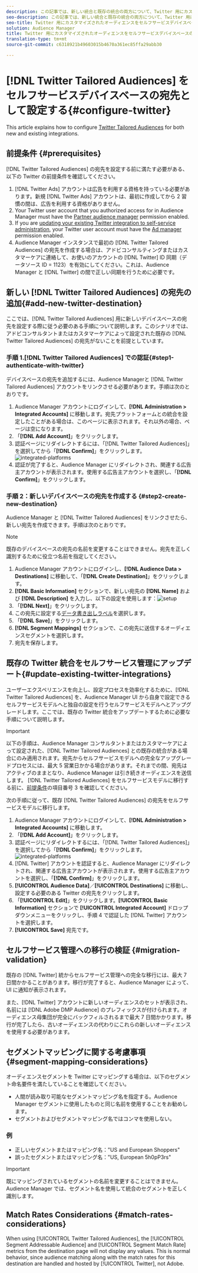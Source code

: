 ```yaml
---
description: この記事では、新しい統合と既存の統合の両方について、Twitter 用にカスタマイズされたオーディエンスを設定する方法について説明します。
seo-description: この記事では、新しい統合と既存の統合の両方について、Twitter 用にカスタマイズされたオーディエンスを設定する方法について説明します。
seo-title: Twitter 用にカスタマイズされたオーディエンスをセルフサービスデバイスベースの宛先として設定する
solution: Audience Manager
title: Twitter 用にカスタマイズされたオーディエンスをセルフサービスデバイスベースの宛先として設定する
translation-type: tm+mt
source-git-commit: c6318921b49603015b4670a361ec85ffa29abb30

---
```



# [!DNL Twitter Tailored Audiences] をセルフサービスデバイスベースの宛先として設定する{#configure-twitter}

This article explains how to configure [Twitter Tailored Audiences](https://business.twitter.com/en/targeting/tailored-audiences.html) for both new and existing integrations.

## 前提条件 {#prerequisites}

[!DNL Twitter Tailored Audiences] の宛先を設定する前に満たす必要がある、以下の Twitter の前提条件を確認してください。

1. [!DNL Twitter Ads] アカウントは広告を利用する資格を持っている必要があります。新規 [!DNL Twitter Ads] アカウントは、最初に作成してから 2 習慣の間は、広告を利用する資格がありません。
1. Your Twitter user account that you authorized access for in Audience Manager must have the [Partner audience manager](https://business.twitter.com/en/help/troubleshooting/multi-user-login-faq.html#accesslevels) permission enabled.
1. If you are [updating your existing Twitter integration to self-service administration](#update-existing-twitter-integrations), your Twitter user account must have the [Ad manager](https://business.twitter.com/en/help/troubleshooting/multi-user-login-faq.html#accesslevels) permission enabled.
1. Audience Manager インスタンスで最初の [!DNL Twitter Tailored Audiences] の宛先を作成する場合は、アドビコンサルティングまたはカスタマーケアに連絡して、お使いのアカウントの [!DNL Twitter] ID 同期（データソース ID = 1123）を有効にしてください。これは、Audience Manager と [!DNL Twitter] の間で正しい同期を行うために必要です。

## 新しい [!DNL Twitter Tailored Audiences] の宛先の追加{#add-new-twitter-destination}

ここでは、[!DNL Twitter Tailored Audiences] 用に新しいデバイスベースの宛先を設定する際に従う必要のある手順について説明します。このシナリオでは、アドビコンサルタントまたはカスタマーケアによって設定された既存の [!DNL Twitter Tailored Audiences] の宛先がないことを前提としています。

### 手順 1.[!DNL Twitter Tailored Audiences] での認証{#step1-authenticate-with-twitter}

デバイスベースの宛先を追加するには、Audience Managerと [!DNL Twitter Tailored Audiences] アカウントをリンクさせる必要があります。手順は次のとおりです。

1. Audience Manager アカウントにログインして、**[!DNL Administration > Integrated Accounts]** に移動します。宛先プラットフォームとの統合を設定したことがある場合は、このページに表示されます。それ以外の場合、ページは空になります。
2. 「**[!DNL Add Account]**」をクリックします。
3. 認証ページにリダイレクトするには、「[!DNL Twitter Tailored Audiences]」を選択してから「**[!DNL Confirm]**」をクリックします。![integrated-platforms](assets/dbd-integrated-platforms.png)
4. 認証が完了すると、Audience Manager にリダイレクトされ、関連する広告主アカウントが表示されます。使用する広告主アカウントを選択し、「**[!DNL Confirm]**」をクリックします。

### 手順 2：新しいデバイスベースの宛先を作成する {#step2-create-new-destination}

Audience Manager と [!DNL Twitter Tailored Audiences] をリンクさせたら、新しい宛先を作成できます。手順は次のとおりです。

>[!NOTE]
>
>既存のデバイスベースの宛先の名前を変更することはできません。宛先を正しく識別するために役立つ名前を指定してください。

1. Audience Manager アカウントにログインし、**[!DNL Audience Data > Destinations]** に移動して、「**[!DNL Create Destination]**」をクリックします。
2. **[!DNL Basic Information]** セクションで、新しい宛先の **[!DNL Name]** および **[!DNL Description]** を入力し、以下の設定を使用します：![setup](assets/dbd-new-basic.png)
3. 「**[!DNL Next]**」をクリックします。
4. この宛先に設定する[データ書き出しラベル](/help/using/features/data-export-controls.md#controls-labels)を選択します。
5. 「**[!DNL Save]**」をクリックします。
6. **[!DNL Segment Mappings]** セクションで、この宛先に送信するオーディエンスセグメントを選択します。
7. 宛先を保存します。

## 既存の Twitter 統合をセルフサービス管理にアップデート{#update-existing-twitter-integrations}

ユーザーエクスペリエンスを向上し、設定プロセスを効率化するために、[!DNL Twitter Tailored Audiences] を、Audience Manager UI から自身で設定できるセルフサービスモデルへと独自の設定を行うセルフサービスモデルへとアップグレードします。ここでは、既存の Twitter 統合をアップデートするために必要な手順について説明します。

>[!IMPORTANT]
>
>以下の手順は、Audience Manager コンサルタントまたはカスタマーケアによって設定された、[!DNL Twitter Tailored Audiences] との既存の統合がある場合にのみ適用されます。宛先からセルフサービスモデルへの完全なアップグレードプロセスには、最大 5 営業日かかる場合があります。それまでの間、宛先はアクティブのままとなり、Audience Manager は引き続きオーディエンスを送信します。
> [!DNL Twitter Tailored Audiences] をセルフサービスモデルに移行する前に、[前提条件](#prerequisites)の項目番号 3 を確認してください。

次の手順に従って、既存 [!DNL Twitter Tailored Audiences] の宛先をセルフサービスモデルに移行します。

1. Audience Manager アカウントにログインして、**[!DNL Administration > Integrated Accounts]** に移動します。
1. 「**[!DNL Add Account]**」をクリックします。
1. 認証ページにリダイレクトするには、「[!DNL Twitter Tailored Audiences]」を選択してから「**[!DNL Confirm]**」をクリックします。![integrated-platforms](assets/dbd-integrated-platforms.png)
1. [!DNL Twitter] アカウントを認証すると、Audience Manager にリダイレクトされ、関連する広告主アカウントが表示されます。使用する広告主アカウントを選択し、「**[!DNL Confirm]**」をクリックします。
1. **[!UICONTROL Audience Data]**／**[!UICONTROL Destinations]** に移動し、設定する必要のある Twitter の宛先をクリックします。
1. 「**[!UICONTROL Edit]**」をクリックします。**[!UICONTROL Basic Information]** セクションで **[!UICONTROL Integrated Account]** ドロップダウンメニューをクリックし、手順 4 で認証した [!DNL Twitter] アカウントを選択します。
1. **[!UICONTROL Save]** 宛先です。

## セルフサービス管理への移行の検証 {#migration-validation}

既存の [!DNL Twitter] 統からセルフサービス管理への完全な移行には、最大 7 日間かかることがあります。移行が完了すると、Audience Manager によって、UI に通知が表示されます。

また、[!DNL Twitter] アカウントに新しいオーディエンスのセットが表示され、名前には [!DNL Adobe DMP Audience] のプレフィックスが付けられます。オーディエンス母集団が完全にバックフィルされるまで最大 7 日間かかります。移行が完了したら、古いオーディエンスの代わりにこれらの新しいオーディエンスを使用する必要があります。

## セグメントマッピングに関する考慮事項 {#segment-mapping-considerations}

オーディエンスセグメントを Twitter にマッピングする場合は、以下のセグメント命名要件を満たしていることを確認してください。

* 人間が読み取り可能なセグメントマッピング名を指定する。Audience Manager セグメントに使用したものと同じ名前を使用することをお勧めします。
* セグメントおよびセグメントマッピング名ではコンマを使用しない。

### 例

* 正しいセグメントまたはマッピング名："US and European Shoppers"
* 誤ったセグメントまたはマッピング名："US, European 5h0pP3rs"

>[!IMPORTANT]
>
>既にマッピングされているセグメントの名前を変更することはできません。Audience Manager では、セグメント名を使用して統合のセグメントを正しく識別します。

## Match Rates Considerations {#match-rates-considerations}

When using [!UICONTROL Twitter Tailored Audiences], the [!UICONTROL Segment Addressable Audience] and [!UICONTROL Segment Match Rate] metrics from the destination page will not display any values. This is normal behavior, since audience matching along with the match rates for this destination are handled and hosted by [!UICONTROL Twitter], not Adobe.
